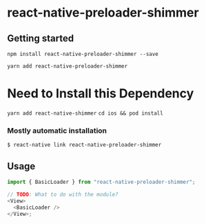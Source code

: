 # react-native-preloader-shimmer

## Getting started

`npm install react-native-preloader-shimmer --save`



`yarn add react-native-preloader-shimmer`

# Need to Install this Dependency

`yarn add react-native-shimmer`
`cd ios && pod install`

### Mostly automatic installation

`$ react-native link react-native-preloader-shimmer`

## Usage

```javascript
import { BasicLoader } from "react-native-preloader-shimmer";

// TODO: What to do with the module?
<View>
  <BasicLoader />
</View>;
```
